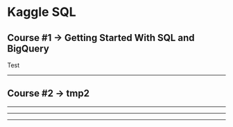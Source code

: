 # **Kaggle SQL**

## Course #1 ->  **Getting Started With SQL and BigQuery**

Test




***

## Course #2 -> tmp2


***
***
***